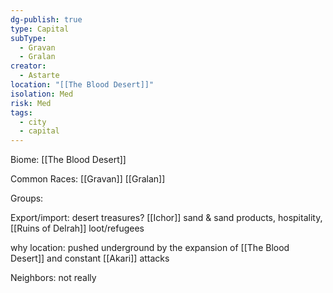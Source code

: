 ```yaml
---
dg-publish: true
type: Capital
subType:
  - Gravan
  - Gralan
creator:
  - Astarte
location: "[[The Blood Desert]]"
isolation: Med
risk: Med
tags:
  - city
  - capital
---
```


Biome: [[The Blood Desert]]

Common Races: [[Gravan]] [[Gralan]]

Groups:

Export/import: desert treasures? [[Ichor]] sand & sand products, hospitality, [[Ruins of Delrah]] loot/refugees

why location: pushed underground by the expansion of [[The Blood Desert]] and constant [[Akari]] attacks

Neighbors: not really
